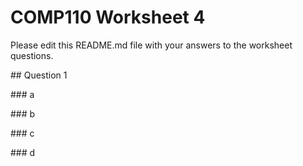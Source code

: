 # COMP110 Worksheet 4

Please edit this README.md file with your answers to the worksheet questions.

## Question 1

### a

### b

### c

### d


